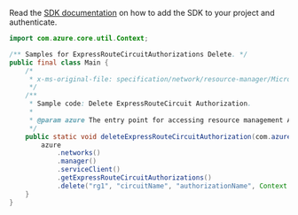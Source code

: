 Read the [SDK documentation](https://github.com/Azure/azure-sdk-for-java/blob/azure-resourcemanager_2.12.0/sdk/resourcemanager/azure-resourcemanager/README.md) on how to add the SDK to your project and authenticate.

```java
import com.azure.core.util.Context;

/** Samples for ExpressRouteCircuitAuthorizations Delete. */
public final class Main {
    /*
     * x-ms-original-file: specification/network/resource-manager/Microsoft.Network/stable/2021-05-01/examples/ExpressRouteCircuitAuthorizationDelete.json
     */
    /**
     * Sample code: Delete ExpressRouteCircuit Authorization.
     *
     * @param azure The entry point for accessing resource management APIs in Azure.
     */
    public static void deleteExpressRouteCircuitAuthorization(com.azure.resourcemanager.AzureResourceManager azure) {
        azure
            .networks()
            .manager()
            .serviceClient()
            .getExpressRouteCircuitAuthorizations()
            .delete("rg1", "circuitName", "authorizationName", Context.NONE);
    }
}
```
